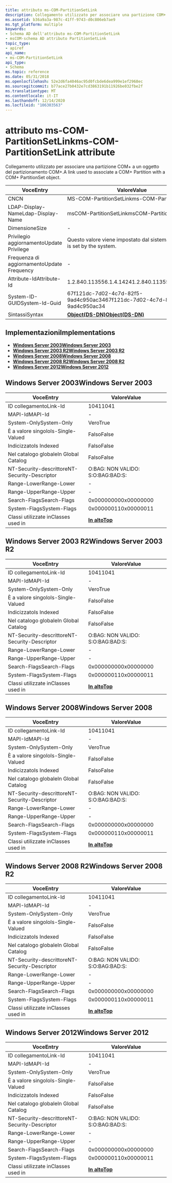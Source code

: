 ```yaml
---
title: attributo ms-COM-PartitionSetLink
description: Collegamento utilizzato per associare una partizione COM+ a un oggetto del partizionamento COM+.
ms.assetid: b36a9a3a-987c-41ff-9743-d0c806eb7ae9
ms.tgt_platform: multiple
keywords:
- Schema AD dell'attributo ms-COM-PartitionSetLink
- msCOM-schema AD attributo PartitionSetLink
topic_type:
- apiref
api_name:
- ms-COM-PartitionSetLink
api_type:
- Schema
ms.topic: reference
ms.date: 05/31/2018
ms.openlocfilehash: 52e2d6fa4046ac95d0fcbde6dea999e1ef2968ec
ms.sourcegitcommit: b77ace27b0432e7cd3863191b11926be032fbe2f
ms.translationtype: MT
ms.contentlocale: it-IT
ms.lasthandoff: 12/14/2020
ms.locfileid: "106303563"
---
```

# <a name="ms-com-partitionsetlink-attribute"></a><span data-ttu-id="b39c0-105">attributo ms-COM-PartitionSetLink</span><span class="sxs-lookup"><span data-stu-id="b39c0-105">ms-COM-PartitionSetLink attribute</span></span>

<span data-ttu-id="b39c0-106">Collegamento utilizzato per associare una partizione COM+ a un oggetto del partizionamento COM+.</span><span class="sxs-lookup"><span data-stu-id="b39c0-106">A link used to associate a COM+ Partition with a COM+ PartitionSet object.</span></span>



| <span data-ttu-id="b39c0-107">Voce</span><span class="sxs-lookup"><span data-stu-id="b39c0-107">Entry</span></span> | <span data-ttu-id="b39c0-108">Valore</span><span class="sxs-lookup"><span data-stu-id="b39c0-108">Value</span></span> |
|-------------------|-----------------------------------------|
| <span data-ttu-id="b39c0-109">CN</span><span class="sxs-lookup"><span data-stu-id="b39c0-109">CN</span></span>                | <span data-ttu-id="b39c0-110">MS-COM-PartitionSetLink</span><span class="sxs-lookup"><span data-stu-id="b39c0-110">ms-COM-PartitionSetLink</span></span>                 |
| <span data-ttu-id="b39c0-111">LDAP-Display-Name</span><span class="sxs-lookup"><span data-stu-id="b39c0-111">Ldap-Display-Name</span></span> | <span data-ttu-id="b39c0-112">msCOM-PartitionSetLink</span><span class="sxs-lookup"><span data-stu-id="b39c0-112">msCOM-PartitionSetLink</span></span>                  |
| <span data-ttu-id="b39c0-113">Dimensione</span><span class="sxs-lookup"><span data-stu-id="b39c0-113">Size</span></span>              | \-                                      |
| <span data-ttu-id="b39c0-114">Privilegio aggiornamento</span><span class="sxs-lookup"><span data-stu-id="b39c0-114">Update Privilege</span></span>  | <span data-ttu-id="b39c0-115">Questo valore viene impostato dal sistema.</span><span class="sxs-lookup"><span data-stu-id="b39c0-115">This value is set by the system.</span></span>        |
| <span data-ttu-id="b39c0-116">Frequenza di aggiornamento</span><span class="sxs-lookup"><span data-stu-id="b39c0-116">Update Frequency</span></span>  | \-                                      |
| <span data-ttu-id="b39c0-117">Attribute-Id</span><span class="sxs-lookup"><span data-stu-id="b39c0-117">Attribute-Id</span></span>      | <span data-ttu-id="b39c0-118">1.2.840.113556.1.4.1424</span><span class="sxs-lookup"><span data-stu-id="b39c0-118">1.2.840.113556.1.4.1424</span></span>                 |
| <span data-ttu-id="b39c0-119">System-ID-GUID</span><span class="sxs-lookup"><span data-stu-id="b39c0-119">System-Id-Guid</span></span>    | <span data-ttu-id="b39c0-120">67f121dc-7d02-4c7d-82f5-9ad4c950ac34</span><span class="sxs-lookup"><span data-stu-id="b39c0-120">67f121dc-7d02-4c7d-82f5-9ad4c950ac34</span></span>    |
| <span data-ttu-id="b39c0-121">Sintassi</span><span class="sxs-lookup"><span data-stu-id="b39c0-121">Syntax</span></span>            | [<span data-ttu-id="b39c0-122">**Object(DS-DN)**</span><span class="sxs-lookup"><span data-stu-id="b39c0-122">**Object(DS-DN)**</span></span>](s-object-ds-dn.md) |



## <a name="implementations"></a><span data-ttu-id="b39c0-123">Implementazioni</span><span class="sxs-lookup"><span data-stu-id="b39c0-123">Implementations</span></span>

-   [<span data-ttu-id="b39c0-124">**Windows Server 2003**</span><span class="sxs-lookup"><span data-stu-id="b39c0-124">**Windows Server 2003**</span></span>](#windows-server-2003)
-   [<span data-ttu-id="b39c0-125">**Windows Server 2003 R2**</span><span class="sxs-lookup"><span data-stu-id="b39c0-125">**Windows Server 2003 R2**</span></span>](#windows-server-2003-r2)
-   [<span data-ttu-id="b39c0-126">**Windows Server 2008**</span><span class="sxs-lookup"><span data-stu-id="b39c0-126">**Windows Server 2008**</span></span>](#windows-server-2008)
-   [<span data-ttu-id="b39c0-127">**Windows Server 2008 R2**</span><span class="sxs-lookup"><span data-stu-id="b39c0-127">**Windows Server 2008 R2**</span></span>](#windows-server-2008-r2)
-   [<span data-ttu-id="b39c0-128">**Windows Server 2012**</span><span class="sxs-lookup"><span data-stu-id="b39c0-128">**Windows Server 2012**</span></span>](#windows-server-2012)

## <a name="windows-server-2003"></a><span data-ttu-id="b39c0-129">Windows Server 2003</span><span class="sxs-lookup"><span data-stu-id="b39c0-129">Windows Server 2003</span></span>



| <span data-ttu-id="b39c0-130">Voce</span><span class="sxs-lookup"><span data-stu-id="b39c0-130">Entry</span></span> | <span data-ttu-id="b39c0-131">Valore</span><span class="sxs-lookup"><span data-stu-id="b39c0-131">Value</span></span> |
|------------------------|---------------------------------|
| <span data-ttu-id="b39c0-132">ID collegamento</span><span class="sxs-lookup"><span data-stu-id="b39c0-132">Link-Id</span></span>                | <span data-ttu-id="b39c0-133">1041</span><span class="sxs-lookup"><span data-stu-id="b39c0-133">1041</span></span>                            |
| <span data-ttu-id="b39c0-134">MAPI-Id</span><span class="sxs-lookup"><span data-stu-id="b39c0-134">MAPI-Id</span></span>                | \-                              |
| <span data-ttu-id="b39c0-135">System-Only</span><span class="sxs-lookup"><span data-stu-id="b39c0-135">System-Only</span></span>            | <span data-ttu-id="b39c0-136">Vero</span><span class="sxs-lookup"><span data-stu-id="b39c0-136">True</span></span>                            |
| <span data-ttu-id="b39c0-137">È a valore singolo</span><span class="sxs-lookup"><span data-stu-id="b39c0-137">Is-Single-Valued</span></span>       | <span data-ttu-id="b39c0-138">Falso</span><span class="sxs-lookup"><span data-stu-id="b39c0-138">False</span></span>                           |
| <span data-ttu-id="b39c0-139">Indicizzato</span><span class="sxs-lookup"><span data-stu-id="b39c0-139">Is Indexed</span></span>             | <span data-ttu-id="b39c0-140">Falso</span><span class="sxs-lookup"><span data-stu-id="b39c0-140">False</span></span>                           |
| <span data-ttu-id="b39c0-141">Nel catalogo globale</span><span class="sxs-lookup"><span data-stu-id="b39c0-141">In Global Catalog</span></span>      | <span data-ttu-id="b39c0-142">Falso</span><span class="sxs-lookup"><span data-stu-id="b39c0-142">False</span></span>                           |
| <span data-ttu-id="b39c0-143">NT-Security-descrittore</span><span class="sxs-lookup"><span data-stu-id="b39c0-143">NT-Security-Descriptor</span></span> | <span data-ttu-id="b39c0-144">O:BAG: NON VALIDO: S:</span><span class="sxs-lookup"><span data-stu-id="b39c0-144">O:BAG:BAD:S:</span></span>                    |
| <span data-ttu-id="b39c0-145">Range-Lower</span><span class="sxs-lookup"><span data-stu-id="b39c0-145">Range-Lower</span></span>            | \-                              |
| <span data-ttu-id="b39c0-146">Range-Upper</span><span class="sxs-lookup"><span data-stu-id="b39c0-146">Range-Upper</span></span>            | \-                              |
| <span data-ttu-id="b39c0-147">Search-Flags</span><span class="sxs-lookup"><span data-stu-id="b39c0-147">Search-Flags</span></span>           | <span data-ttu-id="b39c0-148">0x00000000</span><span class="sxs-lookup"><span data-stu-id="b39c0-148">0x00000000</span></span>                      |
| <span data-ttu-id="b39c0-149">System-Flags</span><span class="sxs-lookup"><span data-stu-id="b39c0-149">System-Flags</span></span>           | <span data-ttu-id="b39c0-150">0x00000011</span><span class="sxs-lookup"><span data-stu-id="b39c0-150">0x00000011</span></span>                      |
| <span data-ttu-id="b39c0-151">Classi utilizzate in</span><span class="sxs-lookup"><span data-stu-id="b39c0-151">Classes used in</span></span>        | [<span data-ttu-id="b39c0-152">**In alto**</span><span class="sxs-lookup"><span data-stu-id="b39c0-152">**Top**</span></span>](c-top.md)<br/> |



## <a name="windows-server-2003-r2"></a><span data-ttu-id="b39c0-153">Windows Server 2003 R2</span><span class="sxs-lookup"><span data-stu-id="b39c0-153">Windows Server 2003 R2</span></span>



| <span data-ttu-id="b39c0-154">Voce</span><span class="sxs-lookup"><span data-stu-id="b39c0-154">Entry</span></span> | <span data-ttu-id="b39c0-155">Valore</span><span class="sxs-lookup"><span data-stu-id="b39c0-155">Value</span></span> |
|------------------------|---------------------------------|
| <span data-ttu-id="b39c0-156">ID collegamento</span><span class="sxs-lookup"><span data-stu-id="b39c0-156">Link-Id</span></span>                | <span data-ttu-id="b39c0-157">1041</span><span class="sxs-lookup"><span data-stu-id="b39c0-157">1041</span></span>                            |
| <span data-ttu-id="b39c0-158">MAPI-Id</span><span class="sxs-lookup"><span data-stu-id="b39c0-158">MAPI-Id</span></span>                | \-                              |
| <span data-ttu-id="b39c0-159">System-Only</span><span class="sxs-lookup"><span data-stu-id="b39c0-159">System-Only</span></span>            | <span data-ttu-id="b39c0-160">Vero</span><span class="sxs-lookup"><span data-stu-id="b39c0-160">True</span></span>                            |
| <span data-ttu-id="b39c0-161">È a valore singolo</span><span class="sxs-lookup"><span data-stu-id="b39c0-161">Is-Single-Valued</span></span>       | <span data-ttu-id="b39c0-162">Falso</span><span class="sxs-lookup"><span data-stu-id="b39c0-162">False</span></span>                           |
| <span data-ttu-id="b39c0-163">Indicizzato</span><span class="sxs-lookup"><span data-stu-id="b39c0-163">Is Indexed</span></span>             | <span data-ttu-id="b39c0-164">Falso</span><span class="sxs-lookup"><span data-stu-id="b39c0-164">False</span></span>                           |
| <span data-ttu-id="b39c0-165">Nel catalogo globale</span><span class="sxs-lookup"><span data-stu-id="b39c0-165">In Global Catalog</span></span>      | <span data-ttu-id="b39c0-166">Falso</span><span class="sxs-lookup"><span data-stu-id="b39c0-166">False</span></span>                           |
| <span data-ttu-id="b39c0-167">NT-Security-descrittore</span><span class="sxs-lookup"><span data-stu-id="b39c0-167">NT-Security-Descriptor</span></span> | <span data-ttu-id="b39c0-168">O:BAG: NON VALIDO: S:</span><span class="sxs-lookup"><span data-stu-id="b39c0-168">O:BAG:BAD:S:</span></span>                    |
| <span data-ttu-id="b39c0-169">Range-Lower</span><span class="sxs-lookup"><span data-stu-id="b39c0-169">Range-Lower</span></span>            | \-                              |
| <span data-ttu-id="b39c0-170">Range-Upper</span><span class="sxs-lookup"><span data-stu-id="b39c0-170">Range-Upper</span></span>            | \-                              |
| <span data-ttu-id="b39c0-171">Search-Flags</span><span class="sxs-lookup"><span data-stu-id="b39c0-171">Search-Flags</span></span>           | <span data-ttu-id="b39c0-172">0x00000000</span><span class="sxs-lookup"><span data-stu-id="b39c0-172">0x00000000</span></span>                      |
| <span data-ttu-id="b39c0-173">System-Flags</span><span class="sxs-lookup"><span data-stu-id="b39c0-173">System-Flags</span></span>           | <span data-ttu-id="b39c0-174">0x00000011</span><span class="sxs-lookup"><span data-stu-id="b39c0-174">0x00000011</span></span>                      |
| <span data-ttu-id="b39c0-175">Classi utilizzate in</span><span class="sxs-lookup"><span data-stu-id="b39c0-175">Classes used in</span></span>        | [<span data-ttu-id="b39c0-176">**In alto**</span><span class="sxs-lookup"><span data-stu-id="b39c0-176">**Top**</span></span>](c-top.md)<br/> |



## <a name="windows-server-2008"></a><span data-ttu-id="b39c0-177">Windows Server 2008</span><span class="sxs-lookup"><span data-stu-id="b39c0-177">Windows Server 2008</span></span>



| <span data-ttu-id="b39c0-178">Voce</span><span class="sxs-lookup"><span data-stu-id="b39c0-178">Entry</span></span> | <span data-ttu-id="b39c0-179">Valore</span><span class="sxs-lookup"><span data-stu-id="b39c0-179">Value</span></span> |
|------------------------|---------------------------------|
| <span data-ttu-id="b39c0-180">ID collegamento</span><span class="sxs-lookup"><span data-stu-id="b39c0-180">Link-Id</span></span>                | <span data-ttu-id="b39c0-181">1041</span><span class="sxs-lookup"><span data-stu-id="b39c0-181">1041</span></span>                            |
| <span data-ttu-id="b39c0-182">MAPI-Id</span><span class="sxs-lookup"><span data-stu-id="b39c0-182">MAPI-Id</span></span>                | \-                              |
| <span data-ttu-id="b39c0-183">System-Only</span><span class="sxs-lookup"><span data-stu-id="b39c0-183">System-Only</span></span>            | <span data-ttu-id="b39c0-184">Vero</span><span class="sxs-lookup"><span data-stu-id="b39c0-184">True</span></span>                            |
| <span data-ttu-id="b39c0-185">È a valore singolo</span><span class="sxs-lookup"><span data-stu-id="b39c0-185">Is-Single-Valued</span></span>       | <span data-ttu-id="b39c0-186">Falso</span><span class="sxs-lookup"><span data-stu-id="b39c0-186">False</span></span>                           |
| <span data-ttu-id="b39c0-187">Indicizzato</span><span class="sxs-lookup"><span data-stu-id="b39c0-187">Is Indexed</span></span>             | <span data-ttu-id="b39c0-188">Falso</span><span class="sxs-lookup"><span data-stu-id="b39c0-188">False</span></span>                           |
| <span data-ttu-id="b39c0-189">Nel catalogo globale</span><span class="sxs-lookup"><span data-stu-id="b39c0-189">In Global Catalog</span></span>      | <span data-ttu-id="b39c0-190">Falso</span><span class="sxs-lookup"><span data-stu-id="b39c0-190">False</span></span>                           |
| <span data-ttu-id="b39c0-191">NT-Security-descrittore</span><span class="sxs-lookup"><span data-stu-id="b39c0-191">NT-Security-Descriptor</span></span> | <span data-ttu-id="b39c0-192">O:BAG: NON VALIDO: S:</span><span class="sxs-lookup"><span data-stu-id="b39c0-192">O:BAG:BAD:S:</span></span>                    |
| <span data-ttu-id="b39c0-193">Range-Lower</span><span class="sxs-lookup"><span data-stu-id="b39c0-193">Range-Lower</span></span>            | \-                              |
| <span data-ttu-id="b39c0-194">Range-Upper</span><span class="sxs-lookup"><span data-stu-id="b39c0-194">Range-Upper</span></span>            | \-                              |
| <span data-ttu-id="b39c0-195">Search-Flags</span><span class="sxs-lookup"><span data-stu-id="b39c0-195">Search-Flags</span></span>           | <span data-ttu-id="b39c0-196">0x00000000</span><span class="sxs-lookup"><span data-stu-id="b39c0-196">0x00000000</span></span>                      |
| <span data-ttu-id="b39c0-197">System-Flags</span><span class="sxs-lookup"><span data-stu-id="b39c0-197">System-Flags</span></span>           | <span data-ttu-id="b39c0-198">0x00000011</span><span class="sxs-lookup"><span data-stu-id="b39c0-198">0x00000011</span></span>                      |
| <span data-ttu-id="b39c0-199">Classi utilizzate in</span><span class="sxs-lookup"><span data-stu-id="b39c0-199">Classes used in</span></span>        | [<span data-ttu-id="b39c0-200">**In alto**</span><span class="sxs-lookup"><span data-stu-id="b39c0-200">**Top**</span></span>](c-top.md)<br/> |



## <a name="windows-server-2008-r2"></a><span data-ttu-id="b39c0-201">Windows Server 2008 R2</span><span class="sxs-lookup"><span data-stu-id="b39c0-201">Windows Server 2008 R2</span></span>



| <span data-ttu-id="b39c0-202">Voce</span><span class="sxs-lookup"><span data-stu-id="b39c0-202">Entry</span></span> | <span data-ttu-id="b39c0-203">Valore</span><span class="sxs-lookup"><span data-stu-id="b39c0-203">Value</span></span> |
|------------------------|---------------------------------|
| <span data-ttu-id="b39c0-204">ID collegamento</span><span class="sxs-lookup"><span data-stu-id="b39c0-204">Link-Id</span></span>                | <span data-ttu-id="b39c0-205">1041</span><span class="sxs-lookup"><span data-stu-id="b39c0-205">1041</span></span>                            |
| <span data-ttu-id="b39c0-206">MAPI-Id</span><span class="sxs-lookup"><span data-stu-id="b39c0-206">MAPI-Id</span></span>                | \-                              |
| <span data-ttu-id="b39c0-207">System-Only</span><span class="sxs-lookup"><span data-stu-id="b39c0-207">System-Only</span></span>            | <span data-ttu-id="b39c0-208">Vero</span><span class="sxs-lookup"><span data-stu-id="b39c0-208">True</span></span>                            |
| <span data-ttu-id="b39c0-209">È a valore singolo</span><span class="sxs-lookup"><span data-stu-id="b39c0-209">Is-Single-Valued</span></span>       | <span data-ttu-id="b39c0-210">Falso</span><span class="sxs-lookup"><span data-stu-id="b39c0-210">False</span></span>                           |
| <span data-ttu-id="b39c0-211">Indicizzato</span><span class="sxs-lookup"><span data-stu-id="b39c0-211">Is Indexed</span></span>             | <span data-ttu-id="b39c0-212">Falso</span><span class="sxs-lookup"><span data-stu-id="b39c0-212">False</span></span>                           |
| <span data-ttu-id="b39c0-213">Nel catalogo globale</span><span class="sxs-lookup"><span data-stu-id="b39c0-213">In Global Catalog</span></span>      | <span data-ttu-id="b39c0-214">Falso</span><span class="sxs-lookup"><span data-stu-id="b39c0-214">False</span></span>                           |
| <span data-ttu-id="b39c0-215">NT-Security-descrittore</span><span class="sxs-lookup"><span data-stu-id="b39c0-215">NT-Security-Descriptor</span></span> | <span data-ttu-id="b39c0-216">O:BAG: NON VALIDO: S:</span><span class="sxs-lookup"><span data-stu-id="b39c0-216">O:BAG:BAD:S:</span></span>                    |
| <span data-ttu-id="b39c0-217">Range-Lower</span><span class="sxs-lookup"><span data-stu-id="b39c0-217">Range-Lower</span></span>            | \-                              |
| <span data-ttu-id="b39c0-218">Range-Upper</span><span class="sxs-lookup"><span data-stu-id="b39c0-218">Range-Upper</span></span>            | \-                              |
| <span data-ttu-id="b39c0-219">Search-Flags</span><span class="sxs-lookup"><span data-stu-id="b39c0-219">Search-Flags</span></span>           | <span data-ttu-id="b39c0-220">0x00000000</span><span class="sxs-lookup"><span data-stu-id="b39c0-220">0x00000000</span></span>                      |
| <span data-ttu-id="b39c0-221">System-Flags</span><span class="sxs-lookup"><span data-stu-id="b39c0-221">System-Flags</span></span>           | <span data-ttu-id="b39c0-222">0x00000011</span><span class="sxs-lookup"><span data-stu-id="b39c0-222">0x00000011</span></span>                      |
| <span data-ttu-id="b39c0-223">Classi utilizzate in</span><span class="sxs-lookup"><span data-stu-id="b39c0-223">Classes used in</span></span>        | [<span data-ttu-id="b39c0-224">**In alto**</span><span class="sxs-lookup"><span data-stu-id="b39c0-224">**Top**</span></span>](c-top.md)<br/> |



## <a name="windows-server-2012"></a><span data-ttu-id="b39c0-225">Windows Server 2012</span><span class="sxs-lookup"><span data-stu-id="b39c0-225">Windows Server 2012</span></span>



| <span data-ttu-id="b39c0-226">Voce</span><span class="sxs-lookup"><span data-stu-id="b39c0-226">Entry</span></span> | <span data-ttu-id="b39c0-227">Valore</span><span class="sxs-lookup"><span data-stu-id="b39c0-227">Value</span></span> |
|------------------------|---------------------------------|
| <span data-ttu-id="b39c0-228">ID collegamento</span><span class="sxs-lookup"><span data-stu-id="b39c0-228">Link-Id</span></span>                | <span data-ttu-id="b39c0-229">1041</span><span class="sxs-lookup"><span data-stu-id="b39c0-229">1041</span></span>                            |
| <span data-ttu-id="b39c0-230">MAPI-Id</span><span class="sxs-lookup"><span data-stu-id="b39c0-230">MAPI-Id</span></span>                | \-                              |
| <span data-ttu-id="b39c0-231">System-Only</span><span class="sxs-lookup"><span data-stu-id="b39c0-231">System-Only</span></span>            | <span data-ttu-id="b39c0-232">Vero</span><span class="sxs-lookup"><span data-stu-id="b39c0-232">True</span></span>                            |
| <span data-ttu-id="b39c0-233">È a valore singolo</span><span class="sxs-lookup"><span data-stu-id="b39c0-233">Is-Single-Valued</span></span>       | <span data-ttu-id="b39c0-234">Falso</span><span class="sxs-lookup"><span data-stu-id="b39c0-234">False</span></span>                           |
| <span data-ttu-id="b39c0-235">Indicizzato</span><span class="sxs-lookup"><span data-stu-id="b39c0-235">Is Indexed</span></span>             | <span data-ttu-id="b39c0-236">Falso</span><span class="sxs-lookup"><span data-stu-id="b39c0-236">False</span></span>                           |
| <span data-ttu-id="b39c0-237">Nel catalogo globale</span><span class="sxs-lookup"><span data-stu-id="b39c0-237">In Global Catalog</span></span>      | <span data-ttu-id="b39c0-238">Falso</span><span class="sxs-lookup"><span data-stu-id="b39c0-238">False</span></span>                           |
| <span data-ttu-id="b39c0-239">NT-Security-descrittore</span><span class="sxs-lookup"><span data-stu-id="b39c0-239">NT-Security-Descriptor</span></span> | <span data-ttu-id="b39c0-240">O:BAG: NON VALIDO: S:</span><span class="sxs-lookup"><span data-stu-id="b39c0-240">O:BAG:BAD:S:</span></span>                    |
| <span data-ttu-id="b39c0-241">Range-Lower</span><span class="sxs-lookup"><span data-stu-id="b39c0-241">Range-Lower</span></span>            | \-                              |
| <span data-ttu-id="b39c0-242">Range-Upper</span><span class="sxs-lookup"><span data-stu-id="b39c0-242">Range-Upper</span></span>            | \-                              |
| <span data-ttu-id="b39c0-243">Search-Flags</span><span class="sxs-lookup"><span data-stu-id="b39c0-243">Search-Flags</span></span>           | <span data-ttu-id="b39c0-244">0x00000000</span><span class="sxs-lookup"><span data-stu-id="b39c0-244">0x00000000</span></span>                      |
| <span data-ttu-id="b39c0-245">System-Flags</span><span class="sxs-lookup"><span data-stu-id="b39c0-245">System-Flags</span></span>           | <span data-ttu-id="b39c0-246">0x00000011</span><span class="sxs-lookup"><span data-stu-id="b39c0-246">0x00000011</span></span>                      |
| <span data-ttu-id="b39c0-247">Classi utilizzate in</span><span class="sxs-lookup"><span data-stu-id="b39c0-247">Classes used in</span></span>        | [<span data-ttu-id="b39c0-248">**In alto**</span><span class="sxs-lookup"><span data-stu-id="b39c0-248">**Top**</span></span>](c-top.md)<br/> |



 

 





